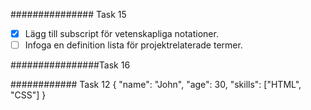 
############### Task 15

- [x] Lägg till subscript för vetenskapliga notationer.
- [ ] Infoga en definition lista för projektrelaterade termer.

################Task 16





############ Task 12 {
  "name": "John",
  "age": 30,
  "skills": ["HTML", "CSS"]
}

